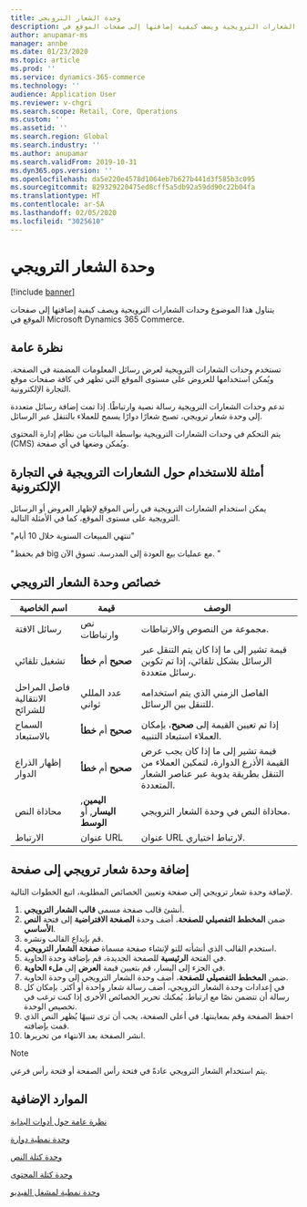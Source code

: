 ```yaml
---
title: وحدة الشعار الترويجي
description: يتناول هذا الموضوع وحدات الشعارات الترويجية ويصف كيفية إضافتها إلى صفحات الموقع في Microsoft Dynamics 365 Commerce.
author: anupamar-ms
manager: annbe
ms.date: 01/23/2020
ms.topic: article
ms.prod: ''
ms.service: dynamics-365-commerce
ms.technology: ''
audience: Application User
ms.reviewer: v-chgri
ms.search.scope: Retail, Core, Operations
ms.custom: ''
ms.assetid: ''
ms.search.region: Global
ms.search.industry: ''
ms.author: anupamar
ms.search.validFrom: 2019-10-31
ms.dyn365.ops.version: ''
ms.openlocfilehash: da5e220e4578d1064eb7b627b441d3f585b3c095
ms.sourcegitcommit: 829329220475ed8cff5a5db92a59dd90c22b04fa
ms.translationtype: HT
ms.contentlocale: ar-SA
ms.lasthandoff: 02/05/2020
ms.locfileid: "3025610"
---
```

# <a name="promo-banner-module"></a>وحدة الشعار الترويجي


[!include [banner](includes/banner.md)]

يتناول هذا الموضوع وحدات الشعارات الترويجية ويصف كيفية إضافتها إلى صفحات الموقع في Microsoft Dynamics 365 Commerce.

## <a name="overview"></a>نظرة عامة

تستخدم وحدات الشعارات الترويجية لعرض رسائل المعلومات المضمنة في الصفحة. ويُمكن استخدامها للعروض على مستوى الموقع التي تظهر في كافة صفحات موقع التجارة الإلكترونية. 

تدعم وحدات الشعارات الترويجية رسالة نصية وارتباطًا. إذا تمت إضافة رسائل متعددة إلى وحدة شعار ترويجي، تصبح شعارًا دوارًا يسمح للعملاء بالتنقل عبر الرسائل. 

يتم التحكم في وحدات الشعارات الترويجية بواسطة البيانات من نظام إدارة المحتوى (CMS) ويُمكن وضعها في أي صفحة.

## <a name="usage-examples-of-promo-banners-in-e-commerce"></a>أمثلة للاستخدام حول الشعارات الترويجية في التجارة الإلكترونية

يمكن استخدام الشعارات الترويجية في رأس الموقع لإظهار العروض أو الرسائل الترويجية على مستوى الموقع، كما في الأمثلة التالية.

"تنتهي المبيعات السنوية خلال 10 أيام" 

"قم بحفظ big مع عمليات بيع العودة إلى المدرسة. تسوق الآن. "

## <a name="promo-banner-module-properties"></a>خصائص وحدة الشعار الترويجي

| اسم الخاصية             | قيمة                              | ‏‏الوصف |
|---------------------------|------------------------------------|-------------|
| رسائل الافتة           | نص وارتباطات                     | مجموعة من النصوص والارتباطات. |
| تشغيل تلقائي                  | **صحيح** أم **خطأ**              | قيمة تشير إلى ما إذا كان يتم التنقل عبر الرسائل بشكل تلقائي، إذا تم تكوين رسائل متعددة. |
| فاصل المراحل الانتقالية للشرائح | عدد المللي ثواني      | الفاصل الزمني الذي يتم استخدامه للتنقل بين الرسائل. |
| السماح بالاستبعاد             | **صحيح** أم **خطأ**              | إذا تم تعيين القيمة إلى **صحيح**، بإمكان العملاء استبعاد التنبيه. |
| إظهار الذراع الدوار     | **صحيح** أم **خطأ**              | قيمة تشير إلى ما إذا كان يجب عرض القيمة الأذرع الدوارة، لتمكين العملاء من التنقل بطريقة يدوية عبر عناصر الشعار المتعددة. |
| محاذاة النص            | **اليمين**, **اليسار**, أو **الوسط** | محاذاة النص في وحدة الشعار الترويجي. |
| الارتباط                      | عنوان URL                              | عنوان URL لارتباط اختياري. |

## <a name="add-a-promo-banner-module-to-a-page"></a>إضافة وحدة شعار ترويجي إلى صفحة 

لإضافة وحدة شعار ترويجي إلى صفحة وتعيين الخصائص المطلوبة، اتبع الخطوات التالية.

1. أنشئ قالب صفحة مسمى **قالب الشعار الترويجي**.
1. ضمن **المخطط التفصيلي للصفحة**، أضف وحدة **الصفحة الافتراضية** إلى فتحة **النص الأساسي**. 
1. قم بإيداع القالب ونشره. 
1. استخدم القالب الذي أنشأته للتو لإنشاء صفحة مسماة **صفحة الشعار الترويجي**. 
1. في الفتحة **الرئيسية** للصفحة الجديدة، قم بإضافة وحدة الحاوية. 
1. في الجزء إلى اليسار، قم بتعيين قيمة **العرض** إلى **ملء الحاوية**.
1. ضمن **المخطط التفصيلي للصفحة**، أضف وحدة الشعار الترويجي إلى وحدة الحاوية.
1. في إعدادات وحدة الشعار الترويجي، أضف رسالة شعار واحدة أو أكثر. بإمكان كل رسالة أن تتضمن نصًا مع ارتباط. يُمكنك تحرير الخصائص الأخرى إذا كنت ترغب في تخصيص الوحدة.
1. احفظ الصفحة وقم بمعاينتها. في أعلى الصفحة، يجب أن ترى تنبيهًا يُظهر النص الذي قمت بإضافته.
1. انشر الصفحة بعد الانتهاء من تحريرها. 

> [!NOTE]
> يتم استخدام الشعار الترويجي عادةً في فتحة رأس الصفحة أو فتحة رأس فرعي.


## <a name="additional-resources"></a>الموارد الإضافية

[نظرة عامة حول أدوات البداية](starter-kit-overview.md)

[وحدة نمطية دوارة](add-carousel.md)

[وحدة كتلة النص](add-content-rich-block.md)

[وحدة كتلة المحتوى](add-hero-module.md)

[وحدة نمطية لمشغل الفيديو](add-video-player.md)
